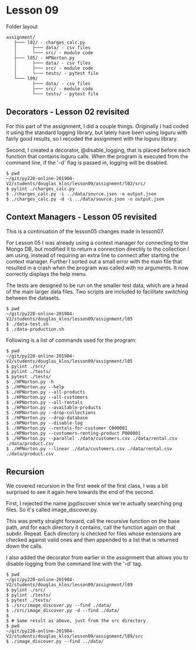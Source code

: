 # Lesson 09

Folder layout

```
assignment/
   ├─── l02/ - charges_calc.py
   │      ├─── data/ - csv files
   │      └─── src/ - module code
   ├─── l05/ - HPNorton.py
   │      ├─── data/ - csv files
   │      ├─── src/ - module code
   │      └─── tests/ - pytest file
   └─── l09/
          ├─── data/ - csv files
          ├─── src/ - module code
          └─── tests/ - pytest file
```

## Decorators - Lesson 02 revisited

For this part of the assignment, I did a couple things.  Originally I had coded
it using the standard logging library, but lately have been using loguru with
fairly good results, so I recoded the assignment with the loguru library.

Second, I created a decorator, @disable_logging, that is placed before each
function that contains loguru calls.  When the program is executed from the
command line, if the '-d' flag is passed in, logging will be disabled.

```
$ pwd
~/git/py220-online-201904-V2/students/douglas_klos/lesson09/assignment/l02/src/
$ pylint ./charges_calc.py
$ ./charges_calc.py -i ../data/source.json -o output.json
$ ./charges_calc.py -d -i ../data/source.json -o output.json
```


## Context Managers - Lesson 05 revisited

This is a continuation of the lesson05 changes made in lesson07.

For Lesson 05 I was already using a context manager for connecting to the
Mongo DB, but modified it to return a connection directily to the collection
I am using, instead of requiring an extra line to connect after starting
the context manager.  Further I sorted out a small error with the main file
that resulted in a crash when the program was called with no arguments.  It now
correctly displays the help menu.

The tests are designed to be run on the smaller test data, which are a head
of the main larger data files.  Two scripts are included to facilitate
switching between the datasets.

```
$ pwd
~/git/py220-online-201904-V2/students/douglas_klos/lesson09/assignment/l05
$ ./data-test.sh
$ ./data-production.sh
```

Following is a list of commands used for the program:

```
$ pwd
~/git/py220-online-201904-V2/students/douglas_klos/lesson09/assignment/l05
$ pylint ./src/
$ pylint ./tests/
$ pytest ./tests/
$ ./HPNorton.py -h
$ ./HPNorton.py --help
$ ./HPNorton.py --all-products
$ ./HPNorton.py --all-customers
$ ./HPNorton.py --all-rentals
$ ./HPNorton.py --available-products
$ ./HPNorton.py --drop-collections
$ ./HPNorton.py --drop-database
$ ./HPNorton.py --disable-log
$ ./HPNorton.py --rentals-for-customer C000001
$ ./HPNorton.py --customers-renting-product P000001
$ ./HPNorton.py --parallel ./data/customers.csv ./data/rental.csv ./data/product.csv
$ ./HPNorton.py --linear ./data/customers.csv ./data/rental.csv ./data/product.csv
```

## Recursion

We covered recursion in the first week of the first class, I was a bit surprised
to see it again here towards the end of the second.

First, I rejected the name jpgdiscover since we're actually searching png files.
So it's called image_discover.py.

This was pretty straight forward, call the recursive function on the base path,
and for each directory it contains, call the function again on that subdir.
Repeat.  Each directory is checked for files whose extensions are checked
against valid ones and then appended to a list that is returned down the calls.

I also added the decorator from earlier in the assignment that allows you
to disable logging from the command line with the '-d' tag.

```
$ pwd
~/git/py220-online-201904-V2/students/douglas_klos/lesson09/assignment/l09
$ pylint ./src/
$ pylint ./tests/
$ pytest ./tests/
$ ./src/image_discover.py --find ./data/
$ ./src/image_discover.py -d --find ./data/
$
$ # Same result as above, just from the src directory.
$ pwd
~/git/py220-online-201904-V2/students/douglas_klos/lesson09/assignment/l09/src
$ ./image_discover.py --find ../data/
```